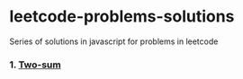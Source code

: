 # leetcode-problems-solutions
Series of solutions in javascript for problems in leetcode 

### 1. [Two-sum](https://github.com/gopigoppu/leetcode-problems-solutions/tree/master/two-sum)
